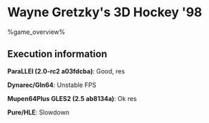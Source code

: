 # Wayne Gretzky's 3D Hockey '98 

%game_overview%

## Execution information

**ParaLLEl (2.0-rc2 a03fdcba)**: Good, res

**Dynarec/Gln64**: Unstable FPS

**Mupen64Plus GLES2 (2.5 ab8134a)**: Ok res

**Pure/HLE**: Slowdown